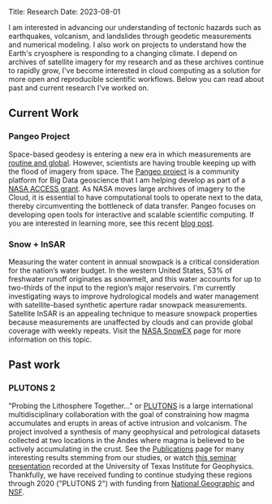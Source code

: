 Title: Research
Date: 2023-08-01

I am interested in advancing our understanding of tectonic hazards such as earthquakes, volcanism, and landslides through geodetic measurements and numerical modeling. I also work on projects to understand how the Earth's cryosphere is responding to a changing climate. I depend on archives of satellite imagery for my research and as these archives continue to rapidly grow, I've become interested in cloud computing as a solution for more open and reproducible scientific workflows. Below you can read about past and current research I've worked on.


## Current Work

### Pangeo Project

Space-based geodesy is entering a new era in which measurements are [routine and global](https://eos.org/project-updates/earthquake-monitoring-gets-boost-new-satellite). However, scientists are having trouble keeping up with the flood of imagery from space. The [Pangeo project](https://pangeo.io) is a community platform for Big Data geoscience that I am helping develop as part of a [NASA ACCESS grant](https://earthdata.nasa.gov/community/community-data-system-programs/access-projects). As NASA moves large archives of imagery to the Cloud, it is essential to have computational tools to operate next to the data, thereby circumventing the bottleneck of data transfer. Pangeo focuses on developing open tools for interactive and scalable scientific computing. If you are interested in learning more, see this recent [blog post](https://medium.com/pangeo/cloud-native-geoprocessing-of-earth-observation-satellite-data-with-pangeo-997692d91ca2).

### Snow + InSAR

Measuring the water content in annual snowpack is a critical consideration for the nation’s water budget. In the western United States, 53% of freshwater runoff originates as snowmelt, and this water accounts for up to two-thirds of the input to the region’s major reservoirs. I'm currently investigating ways to improve hydrological models and water management with satellite-based synthetic aperture radar snowpack measurements. Satellite InSAR is an appealing technique to measure snowpack properties because measurements are unaffected by clouds and can provide global coverage with weekly repeats. Visit the [NASA SnowEX](https://snow.nasa.gov/campaigns/snowex) page for more information on this topic. 


## Past work

### PLUTONS 2

"Probing the Lithosphere Together..." or [PLUTONS](https://plutons.science.oregonstate.edu) is a large international multidisciplinary collaboration with the goal of constraining how magma accumulates and erupts in areas of active intrusion and volcanism. The project involved a synthesis of many geophysical and petrological datasets collected at two locations in the Andes where magma is believed to be actively accumulating in the crust. See the [Publications]({filename}/pages/publications.md) page for many interesting results stemming from our studies, or watch [this seminar presentation](https://mediasite.jsg.utexas.edu/UTMediasite/Play/c797152948614894b65f2f051015a6be1d) recorded at the University of Texas Institute for Geophysics. Thankfully, we have received funding to continue studying these regions through 2020 ("PLUTONS 2") with funding from [National Geographic](https://www.nationalgeographic.org/grants) and [NSF](https://www.nsf.gov/awardsearch/showAward?AWD_ID=1757495&HistoricalAwards=false).